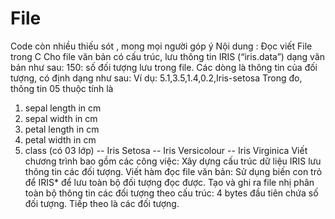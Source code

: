 # File
Code còn nhiều thiếu sót , mong mọi người góp ý
Nội dung :
Đọc viết File trong C
Cho file văn bản có cấu trúc, lưu thông tin IRIS (“iris.data”) dạng văn bản như sau:
150: số đối tượng lưu trong file.
Các dòng là thông tin của đối tượng, có định dạng như sau:
Ví dụ:	5.1,3.5,1.4,0.2,Iris-setosa
Trong đo, thông tin 05 thuộc tính là
   1. sepal length in cm
   2. sepal width in cm
   3. petal length in cm
   4. petal width in cm
   5. class (có 03 lớp)
      -- Iris Setosa
      -- Iris Versicolour
      -- Iris Virginica
Viết chương trình bao gồm các công việc:
Xây dựng cấu trúc dữ liệu IRIS lưu thông tin các đối tượng.
Viết hàm đọc file văn bản: Sử dụng biến con trỏ để IRIS* để lưu toàn bộ đối tượng đọc được.
Tạo và ghi ra file nhị phân toàn bộ thông tin các đối tượng theo cấu trúc:
4 bytes đầu tiên chứa số đối tượng.
Tiếp theo là các đối tượng.


